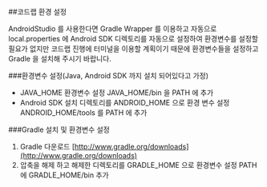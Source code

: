 ##코드랩 환경 설정

AndroidStudio 를 사용한다면 Gradle Wrapper 를 이용하고 자동으로 local.properties 에 Android SDK 디렉토리를 자동으로 설정하여 환경변수를 설정할 필요가 없지만 코드랩 진행에 터미널을 이용할 계획이기 때문에 환경변수들을 설정하고 Gradle 을 설치해 주시기 바랍니다.

###환경변수 설정(Java, Android SDK 까지 설치 되어있다고 가정)
- JAVA_HOME 환경변수 설정 JAVA_HOME/bin 을 PATH 에 추가
- Android SDK 설치 디렉토리를 ANDROID_HOME 으로 환경 변수 설정 ANDROID_HOME/tools 를 PATH 에 추가

###Gradle 설치 및 환경변수 설정
1. Gradle 다운로드 [http://www.gradle.org/downloads](http://www.gradle.org/downloads)
2. 압축을 해제 하고 해제한 디렉토리를 GRADLE_HOME 으로 환경변수 설정 PATH 에 GRADLE_HOME/bin 추가

